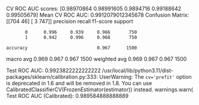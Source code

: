 CV ROC AUC scores: [0.98970864 0.98991605 0.9894716  0.99188642 0.99505679]
Mean CV ROC AUC: 0.9912079012345678
Confusion Matrix:
 [[704  46]
 [  3 747]]
              precision    recall  f1-score   support

           0      0.996     0.939     0.966       750
           1      0.942     0.996     0.968       750

    accuracy                          0.967      1500
   macro avg      0.969     0.967     0.967      1500
weighted avg      0.969     0.967     0.967      1500

Test ROC AUC: 0.9923822222222222
/usr/local/lib/python3.11/dist-packages/sklearn/calibration.py:333: UserWarning: The `cv='prefit'` option is deprecated in 1.6 and will be removed in 1.8. You can use CalibratedClassifierCV(FrozenEstimator(estimator)) instead.
  warnings.warn(
Test ROC AUC (Calibrated): 0.989584888888889
